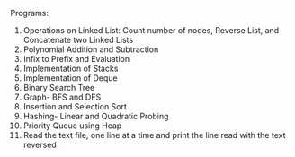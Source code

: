 Programs:
1. Operations on Linked List: Count number of nodes, Reverse List, and Concatenate two Linked Lists
2. Polynomial Addition and Subtraction
3. Infix to Prefix and Evaluation
4. Implementation of Stacks
5. Implementation of Deque
6. Binary Search Tree
7. Graph- BFS and DFS
8. Insertion and Selection Sort
9. Hashing- Linear and Quadratic Probing
10. Priority Queue using Heap
11. Read the text file, one line at a time and print the line read with the text reversed
